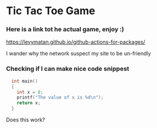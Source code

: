 # Tic Tac Toe Game

### Here is a link tot he actual game, enjoy :)

https://levymatan.github.io/github-actions-for-packages/

I wander why the network suspect my site to be un-friendly
### Checking if I can make nice code snippest

```c
  int main()
  {
    int x = 8;
    printf("The value of x is %d\n");
    return x;
  }
```

Does this work?
